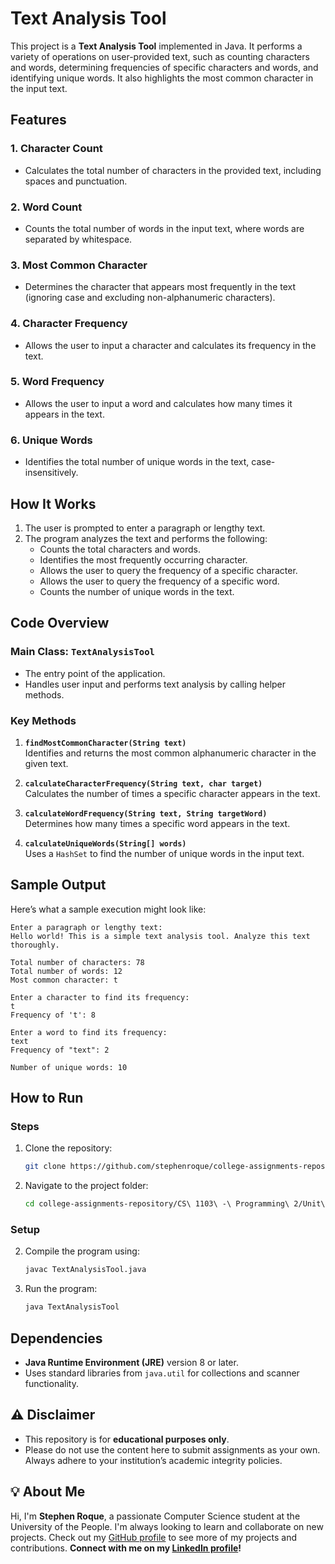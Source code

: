 # Text Analysis Tool

This project is a **Text Analysis Tool** implemented in Java. It performs a variety of operations on user-provided text, such as counting characters and words, determining frequencies of specific characters and words, and identifying unique words. It also highlights the most common character in the input text.

## Features

### 1. **Character Count**
   - Calculates the total number of characters in the provided text, including spaces and punctuation.

### 2. **Word Count**
   - Counts the total number of words in the input text, where words are separated by whitespace.

### 3. **Most Common Character**
   - Determines the character that appears most frequently in the text (ignoring case and excluding non-alphanumeric characters).

### 4. **Character Frequency**
   - Allows the user to input a character and calculates its frequency in the text.

### 5. **Word Frequency**
   - Allows the user to input a word and calculates how many times it appears in the text.

### 6. **Unique Words**
   - Identifies the total number of unique words in the text, case-insensitively.

## How It Works

1. The user is prompted to enter a paragraph or lengthy text.
2. The program analyzes the text and performs the following:
   - Counts the total characters and words.
   - Identifies the most frequently occurring character.
   - Allows the user to query the frequency of a specific character.
   - Allows the user to query the frequency of a specific word.
   - Counts the number of unique words in the text.

## Code Overview

### **Main Class: `TextAnalysisTool`**
- The entry point of the application.  
- Handles user input and performs text analysis by calling helper methods.

### **Key Methods**
1. **`findMostCommonCharacter(String text)`**  
   Identifies and returns the most common alphanumeric character in the given text.

2. **`calculateCharacterFrequency(String text, char target)`**  
   Calculates the number of times a specific character appears in the text.

3. **`calculateWordFrequency(String text, String targetWord)`**  
   Determines how many times a specific word appears in the text.

4. **`calculateUniqueWords(String[] words)`**  
   Uses a `HashSet` to find the number of unique words in the input text.

## Sample Output

Here’s what a sample execution might look like:

```plaintext
Enter a paragraph or lengthy text:
Hello world! This is a simple text analysis tool. Analyze this text thoroughly.

Total number of characters: 78
Total number of words: 12
Most common character: t

Enter a character to find its frequency:
t
Frequency of 't': 8

Enter a word to find its frequency:
text
Frequency of "text": 2

Number of unique words: 10
```

## How to Run

### Steps
1. Clone the repository:
   ```bash
   git clone https://github.com/stephenroque/college-assignments-repository.git
   ```
2. Navigate to the project folder:
   ```bash
   cd college-assignments-repository/CS\ 1103\ -\ Programming\ 2/Unit\ 1/
   ```

### **Setup**
2. Compile the program using:
   ```bash
   javac TextAnalysisTool.java
   ```
3. Run the program:
   ```bash
   java TextAnalysisTool
   ```

## Dependencies
- **Java Runtime Environment (JRE)** version 8 or later.
- Uses standard libraries from `java.util` for collections and scanner functionality.

## ⚠️ Disclaimer

- This repository is for **educational purposes only**. 
- Please do not use the content here to submit assignments as your own. Always adhere to your institution’s academic integrity policies. 

## 💡 About Me

Hi, I'm **Stephen Roque**, a passionate Computer Science student at the University of the People. I'm always looking to learn and collaborate on new projects. Check out my [GitHub profile](https://github.com/stephenroque) to see more of my projects and contributions. **Connect with me on my [LinkedIn profile](https://www.linkedin.com/in/stephenroque/)!**